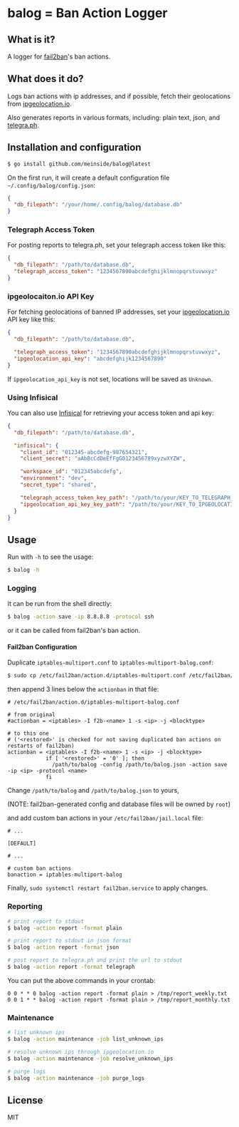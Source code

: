 # balog = Ban Action Logger

## What is it?

A logger for [fail2ban](https://www.fail2ban.org/wiki/index.php/Main_Page)'s ban actions.

## What does it do?

Logs ban actions with ip addresses, and if possible, fetch their geolocations from [ipgeolocation.io](https://ipgeolocation.io/).

Also generates reports in various formats, including: plain text, json, and [telegra.ph](https://telegra.ph/).

## Installation and configuration

```bash
$ go install github.com/meinside/balog@latest

```

On the first run, it will create a default configuration file `~/.config/balog/config.json`:

```json
{
  "db_filepath": "/your/home/.config/balog/database.db"
}
```

### Telegraph Access Token

For posting reports to telegra.ph, set your telegraph access token like this:

```json
{
  "db_filepath": "/path/to/database.db",
  "telegraph_access_token": "1234567890abcdefghijklmnopqrstuvwxyz"
}
```

### ipgeolocaiton.io API Key

For fetching geolocations of banned IP addresses, set your [ipgeolocation.io](https://ipgeolocation.io/) API key like this:

```json
{
  "db_filepath": "/path/to/database.db",

  "telegraph_access_token": "1234567890abcdefghijklmnopqrstuvwxyz",
  "ipgeolocation_api_key": "abcdefghijk1234567890"
}
```

If `ipgeolocation_api_key` is not set, locations will be saved as `Unknown`.

### Using Infisical

You can also use [Infisical](https://infisical.com/) for retrieving your access token and api key:

```json
{
  "db_filepath": "/path/to/database.db",

  "infisical": {
    "client_id": "012345-abcdefg-987654321",
    "client_secret": "aAbBcCdDeEfFgG0123456789xyzwXYZW",

    "workspace_id": "012345abcdefg",
    "environment": "dev",
    "secret_type": "shared",

    "telegraph_access_token_key_path": "/path/to/your/KEY_TO_TELEGRAPH_ACCESS_TOKEN",
    "ipgeolocation_api_key_key_path": "/path/to/your/KEY_TO_IPGEOLOCATION_API_KEY"
  }
}
```

## Usage

Run with `-h` to see the usage:

```bash
$ balog -h
```

### Logging

It can be run from the shell directly:

```bash
$ balog -action save -ip 8.8.8.8 -protocol ssh
```

or it can be called from fail2ban's ban action.

#### Fail2ban Configuration

Duplicate `iptables-multiport.conf` to `iptables-multiport-balog.conf`:

```bash
$ sudo cp /etc/fail2ban/action.d/iptables-multiport.conf /etc/fail2ban/action.d/iptables-multiport-balog.conf
```

then append 3 lines below the `actionban` in that file:

```
# /etc/fail2ban/action.d/iptables-multiport-balog.conf

# from original
#actionban = <iptables> -I f2b-<name> 1 -s <ip> -j <blocktype>

# to this one
# ('<restored>' is checked for not saving duplicated ban actions on restarts of fail2ban)
actionban = <iptables> -I f2b-<name> 1 -s <ip> -j <blocktype>
            if [ '<restored>' = '0' ]; then
              /path/to/balog -config /path/to/balog.json -action save -ip <ip> -protocol <name>
            fi

```

Change `/path/to/balog` and `/path/to/balog.json` to yours,

(NOTE: fail2ban-generated config and database files will be owned by `root`)

and add custom ban actions in your `/etc/fail2ban/jail.local` file:

```
# ...

[DEFAULT]

# ...

# custom ban actions
banaction = iptables-multiport-balog

```

Finally, `sudo systemctl restart fail2ban.service` to apply changes.


### Reporting

```bash
# print report to stdout
$ balog -action report -format plain

# print report to stdout in json format
$ balog -action report -format json

# post report to telegra.ph and print the url to stdout
$ balog -action report -format telegraph
```

You can put the above commands in your crontab:

```crontab
0 0 * * 0 balog -action report -format plain > /tmp/report_weekly.txt
0 0 1 * * balog -action report -format plain > /tmp/report_monthly.txt
```

### Maintenance

```bash
# list unknown ips
$ balog -action maintenance -job list_unknown_ips

# resolve unknown ips through ipgeolocation.io
$ balog -action maintenance -job resolve_unknown_ips

# purge logs
$ balog -action maintenance -job purge_logs
```

## License

MIT

